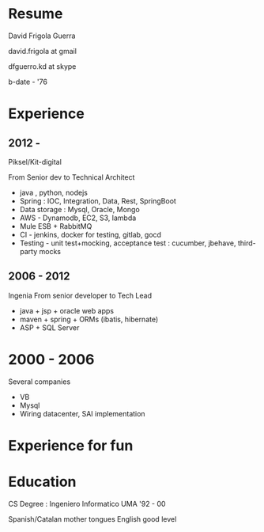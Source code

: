 # Resume

David Frigola Guerra

david.frigola at gmail 

dfguerro.kd at skype

b-date - '76

# Experience

## 2012 - 

Piksel/Kit-digital

From Senior dev to Technical Architect

* java , python, nodejs
* Spring : IOC, Integration, Data, Rest, SpringBoot
* Data storage : Mysql, Oracle, Mongo
* AWS - Dynamodb, EC2, S3, lambda 
* Mule ESB + RabbitMQ
* CI - jenkins, docker for testing, gitlab, gocd
* Testing - unit test+mocking, acceptance test : cucumber, jbehave, third-party mocks


## 2006 - 2012
Ingenia
From senior developer to Tech Lead

* java + jsp + oracle web apps
* maven + spring + ORMs (ibatis, hibernate)
* ASP + SQL Server

# 2000 - 2006
Several companies
* VB
* Mysql
* Wiring datacenter, SAI implementation


# Experience for fun



# Education

CS Degree : Ingeniero Informatico UMA
'92 - 00

Spanish/Catalan  mother tongues
English good level
